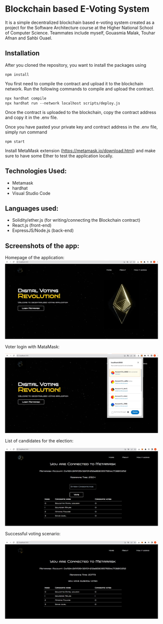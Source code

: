 # Blockchain based E-Voting System
It is a simple decentralized blockchain based e-voting system created as a project for the Software Architecture course at the Higher National School of Computer Science. Teammates include myself, Gouasmia Malak, Touhar Afnan and Sahbi Ouael.

## Installation

After you cloned the repository, you want to install the packages using

```shell
npm install
```

You first need to compile the contract and upload it to the blockchain network. Run the following commands to compile and upload the contract.

```shell
npx hardhat compile
npx hardhat run --network localhost scripts/deploy.js
```

Once the contract is uploaded to the blockchain, copy the contract address and copy it in the .env file. 

Once you have pasted your private key and contract address in the .env file, simply run command

```shell
npm start
```
Install MetaMask extension (https://metamask.io/download.html) and make sure to have some Ether to test the application locally.

## Technologies Used:
- Metamask
- hardhat
- Visual Studio Code


## Languages used:

- Solidity/ether.js (for writing/connecting the Blockchain contract)
- React.js (front-end)
- ExpressJS/Node.js (back-end)

## Screenshots of the app:

Homepage of the application:
![](screenshots/homepage.PNG)

Voter login with MataMask:

![](screenshots/voter_login.PNG)

List of candidates for the election:

![](screenshots/candidate_list.PNG)

Successful voting scenario:

![](screenshots/successful_voting.PNG)
